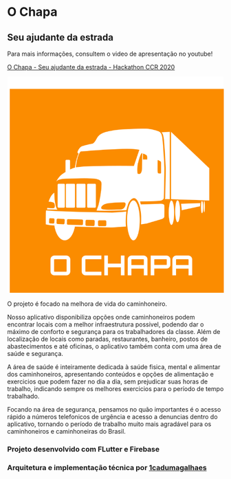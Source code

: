 # O Chapa
## Seu ajudante da estrada


Para mais informações, consultem o video de apresentação no youtube!

[O Chapa - Seu ajudante da estrada - Hackathon CCR 2020](https://www.youtube.com/watch?v=cAg1SiPA4L8&feature=youtu.be)

![logo_caminhao](docs/imagens/logo_primario.png)

O projeto é focado na melhora de vida do caminhoneiro.

Nosso aplicativo disponibiliza opções onde caminhoneiros podem encontrar locais com a melhor infraestrutura possivel, podendo dar o máximo de conforto e segurança para os trabalhadores da classe. Além de localização de locais como paradas, restaurantes, banheiro, postos de abastecimentos e até oficinas, o aplicativo também conta com uma área de saúde e segurança.


A área de saúde é inteiramente dedicada à saúde fisica, mental e alimentar dos caminhoneiros, apresentando conteúdos e opções de alimentação e exercicios que podem fazer no dia a dia, sem prejudicar suas horas de trabalho, indicando sempre os melhores exercicios para o período de tempo trabalhado.


Focando na área de segurança,  pensamos no quão importantes é o acesso rápido a números telefonicos de urgência e acesso a denuncias dentro do aplicativo, tornando o período de trabalho muito mais agradável para os caminhoneiros e caminhoneiras do Brasil.

### Projeto desenvolvido com FLutter e Firebase

### Arquitetura e implementação técnica por [1cadumagalhaes](https://1cadumagalhaes.github.io)
